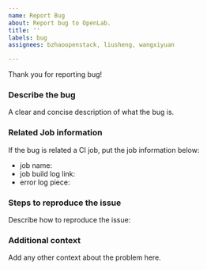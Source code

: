 ```yaml
---
name: Report Bug
about: Report bug to OpenLab.
title: ''
labels: bug
assignees: bzhaoopenstack, liusheng, wangxiyuan

---
```


Thank you for reporting bug!

### Describe the bug
A clear and concise description of what the bug is.

### Related Job information
If the bug is related a CI job, put the job information below:
* job name:
* job build log link:
* error log piece:

### Steps to reproduce the issue
Describe how to reproduce the issue:


### Additional context
Add any other context about the problem here.
